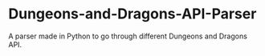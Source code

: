 # Dungeons-and-Dragons-API-Parser
A parser made in Python to go through different Dungeons and Dragons API.
